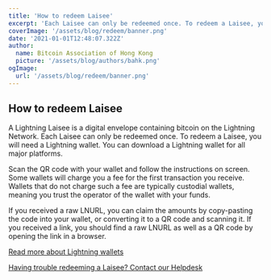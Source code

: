 ```yaml
---
title: 'How to redeem Laisee'
excerpt: 'Each Laisee can only be redeemed once. To redeem a Laisee, you will need a Lightning wallet. You can download a Lightning wallet for all major platforms.'
coverImage: '/assets/blog/redeem/banner.png'
date: '2021-01-01T12:48:07.322Z'
author:
  name: Bitcoin Association of Hong Kong
  picture: '/assets/blog/authors/bahk.png'
ogImage:
  url: '/assets/blog/redeem/banner.png'
---
```


## How to redeem Laisee

A Lightning Laisee is a digital envelope containing bitcoin on the Lightning Network. Each Laisee can only be redeemed once. To redeem a Laisee, you will need a Lightning wallet. You can download a Lightning wallet for all major platforms.

Scan the QR code with your wallet and follow the instructions on screen. Some wallets will charge you a fee for the first transaction you receive. Wallets that do not charge such a fee are typically custodial wallets, meaning you trust the operator of the wallet with your funds.

If you received a raw LNURL, you can claim the amounts by copy-pasting the code into your wallet, or converting it to a QR code and scanning it. If you received a link, you should find a raw LNURL as well as a QR code by opening the link in a browser.

[Read more about Lightning wallets](/wallets)

[Having trouble redeeming a Laisee? Contact our Helpdesk](/helpdesk)
